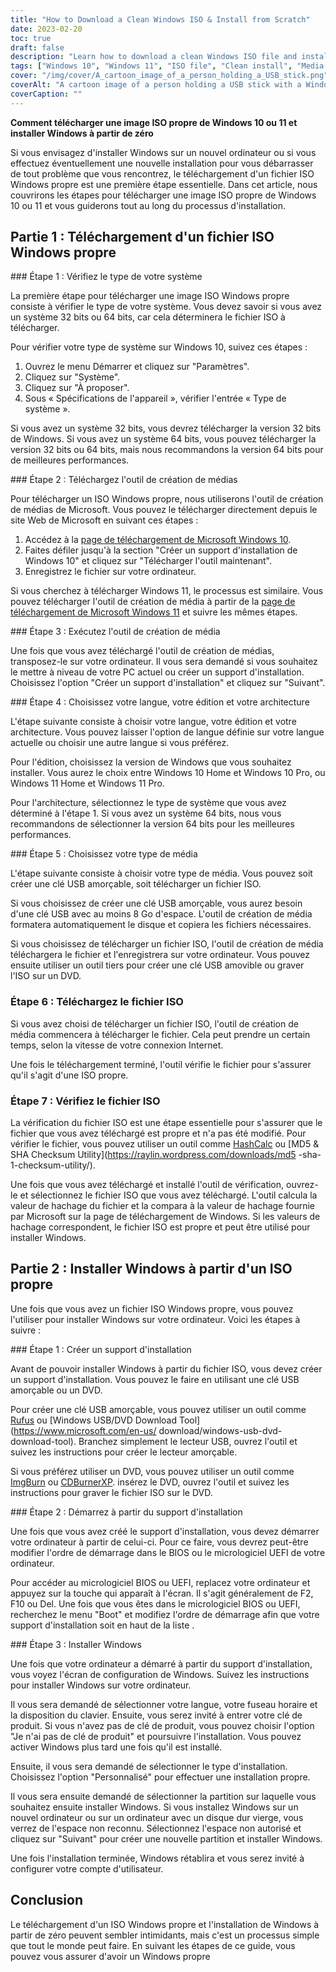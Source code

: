 ```yaml
---
title: "How to Download a Clean Windows ISO & Install from Scratch"
date: 2023-02-20
toc: true
draft: false
description: "Learn how to download a clean Windows ISO file and install Windows from scratch with this step-by-step guide."
tags: ["Windows 10", "Windows 11", "ISO file", "Clean install", "Media Creation Tool", "Bootable USB", "Installation media", "BIOS", "UEFI firmware", "Custom installation", "Product key", "64-bit system", "32-bit system", "Rufus", "ImgBurn", "CDBurnerXP", "HashCalc", "MD5 & SHA Checksum Utility", "System type"]
cover: "/img/cover/A_cartoon_image_of_a_person_holding_a_USB_stick.png"
coverAlt: "A cartoon image of a person holding a USB stick with a Windows logo and a checkmark, standing in front of a computer screen with a Windows logo on it."
coverCaption: ""
---
```


 **Comment télécharger une image ISO propre de Windows 10 ou 11 et installer Windows à partir de zéro**  Si vous envisagez d'installer Windows sur un nouvel ordinateur ou si vous effectuez éventuellement une nouvelle installation pour vous débarrasser de tout problème que vous rencontrez, le téléchargement d'un fichier ISO Windows propre est une première étape essentielle. Dans cet article, nous couvrirons les étapes pour télécharger une image ISO propre de Windows 10 ou 11 et vous guiderons tout au long du processus d'installation.  ## Partie 1 : Téléchargement d'un fichier ISO Windows propre  ### Étape 1 : Vérifiez le type de votre système  La première étape pour télécharger une image ISO Windows propre consiste à vérifier le type de votre système. Vous devez savoir si vous avez un système 32 bits ou 64 bits, car cela déterminera le fichier ISO à télécharger.  Pour vérifier votre type de système sur Windows 10, suivez ces étapes :  1. Ouvrez le menu Démarrer et cliquez sur "Paramètres". 2. Cliquez sur "Système". 3. Cliquez sur "À proposer". 4. Sous « Spécifications de l'appareil », vérifier l'entrée « Type de système ».  Si vous avez un système 32 bits, vous devrez télécharger la version 32 bits de Windows. Si vous avez un système 64 bits, vous pouvez télécharger la version 32 bits ou 64 bits, mais nous recommandons la version 64 bits pour de meilleures performances.  ### Étape 2 : Téléchargez l'outil de création de médias  Pour télécharger un ISO Windows propre, nous utiliserons l'outil de création de médias de Microsoft. Vous pouvez le télécharger directement depuis le site Web de Microsoft en suivant ces étapes :  1. Accédez à la [page de téléchargement de Microsoft Windows 10](https://www.microsoft.com/en-us/software-download/windows10). 2. Faites défiler jusqu'à la section "Créer un support d'installation de Windows 10" et cliquez sur "Télécharger l'outil maintenant". 3. Enregistrez le fichier sur votre ordinateur.  Si vous cherchez à télécharger Windows 11, le processus est similaire. Vous pouvez télécharger l'outil de création de média à partir de la [page de téléchargement de Microsoft Windows 11](https://www.microsoft.com/en-us/software-download/windows11) et suivre les mêmes étapes.  ### Étape 3 : Exécutez l'outil de création de média  Une fois que vous avez téléchargé l'outil de création de médias, transposez-le sur votre ordinateur. Il vous sera demandé si vous souhaitez le mettre à niveau de votre PC actuel ou créer un support d'installation. Choisissez l'option "Créer un support d'installation" et cliquez sur "Suivant".  ### Étape 4 : Choisissez votre langue, votre édition et votre architecture  L'étape suivante consiste à choisir votre langue, votre édition et votre architecture. Vous pouvez laisser l'option de langue définie sur votre langue actuelle ou choisir une autre langue si vous préférez.  Pour l'édition, choisissez la version de Windows que vous souhaitez installer. Vous aurez le choix entre Windows 10 Home et Windows 10 Pro, ou Windows 11 Home et Windows 11 Pro.  Pour l'architecture, sélectionnez le type de système que vous avez déterminé à l'étape 1. Si vous avez un système 64 bits, nous vous recommandons de sélectionner la version 64 bits pour les meilleures performances.  ### Étape 5 : Choisissez votre type de média  L'étape suivante consiste à choisir votre type de média. Vous pouvez soit créer une clé USB amorçable, soit télécharger un fichier ISO.  Si vous choisissez de créer une clé USB amorçable, vous aurez besoin d'une clé USB avec au moins 8 Go d'espace. L'outil de création de média formatera automatiquement le disque et copiera les fichiers nécessaires.  Si vous choisissez de télécharger un fichier ISO, l'outil de création de média téléchargera le fichier et l'enregistrera sur votre ordinateur. Vous pouvez ensuite utiliser un outil tiers pour créer une clé USB amovible ou graver l'ISO sur un DVD.  ### Étape 6 : Téléchargez le fichier ISO  Si vous avez choisi de télécharger un fichier ISO, l'outil de création de média commencera à télécharger le fichier. Cela peut prendre un certain temps, selon la vitesse de votre connexion Internet.  Une fois le téléchargement terminé, l'outil vérifie le fichier pour s'assurer qu'il s'agit d'une ISO propre.  ### Étape 7 : Vérifiez le fichier ISO  La vérification du fichier ISO est une étape essentielle pour s'assurer que le fichier que vous avez téléchargé est propre et n'a pas été modifié. Pour vérifier le fichier, vous pouvez utiliser un outil comme [HashCalc](https://www.slavasoft.com/hashcalc/) ou [MD5 & SHA Checksum Utility](https://raylin.wordpress.com/downloads/md5 -sha-1-checksum-utility/).  Une fois que vous avez téléchargé et installé l'outil de vérification, ouvrez-le et sélectionnez le fichier ISO que vous avez téléchargé. L'outil calcula la valeur de hachage du fichier et la compara à la valeur de hachage fournie par Microsoft sur la page de téléchargement de Windows. Si les valeurs de hachage correspondent, le fichier ISO est propre et peut être utilisé pour installer Windows.  ## Partie 2 : Installer Windows à partir d'un ISO propre  Une fois que vous avez un fichier ISO Windows propre, vous pouvez l'utiliser pour installer Windows sur votre ordinateur. Voici les étapes à suivre :  ### Étape 1 : Créer un support d'installation  Avant de pouvoir installer Windows à partir du fichier ISO, vous devez créer un support d'installation. Vous pouvez le faire en utilisant une clé USB amorçable ou un DVD.  Pour créer une clé USB amorçable, vous pouvez utiliser un outil comme [Rufus](https://rufus.ie/) ou [Windows USB/DVD Download Tool](https://www.microsoft.com/en-us/ download/windows-usb-dvd-download-tool). Branchez simplement le lecteur USB, ouvrez l'outil et suivez les instructions pour créer le lecteur amorçable.  Si vous préférez utiliser un DVD, vous pouvez utiliser un outil comme [ImgBurn](https://www.imgburn.com/) ou [CDBurnerXP](https://cdburnerxp.se/en/home). insérez le DVD, ouvrez l'outil et suivez les instructions pour graver le fichier ISO sur le DVD.  ### Étape 2 : Démarrez à partir du support d'installation  Une fois que vous avez créé le support d'installation, vous devez démarrer votre ordinateur à partir de celui-ci. Pour ce faire, vous devrez peut-être modifier l'ordre de démarrage dans le BIOS ou le micrologiciel UEFI de votre ordinateur.  Pour accéder au micrologiciel BIOS ou UEFI, replacez votre ordinateur et appuyez sur la touche qui apparaît à l'écran. Il s'agit généralement de F2, F10 ou Del. Une fois que vous êtes dans le micrologiciel BIOS ou UEFI, recherchez le menu "Boot" et modifiez l'ordre de démarrage afin que votre support d'installation soit en haut de la liste .  ### Étape 3 : Installer Windows  Une fois que votre ordinateur a démarré à partir du support d'installation, vous voyez l'écran de configuration de Windows. Suivez les instructions pour installer Windows sur votre ordinateur.  Il vous sera demandé de sélectionner votre langue, votre fuseau horaire et la disposition du clavier. Ensuite, vous serez invité à entrer votre clé de produit. Si vous n'avez pas de clé de produit, vous pouvez choisir l'option "Je n'ai pas de clé de produit" et poursuivre l'installation. Vous pouvez activer Windows plus tard une fois qu'il est installé.  Ensuite, il vous sera demandé de sélectionner le type d'installation. Choisissez l'option "Personnalisé" pour effectuer une installation propre.  Il vous sera ensuite demandé de sélectionner la partition sur laquelle vous souhaitez ensuite installer Windows. Si vous installez Windows sur un nouvel ordinateur ou sur un ordinateur avec un disque dur vierge, vous verrez de l'espace non reconnu. Sélectionnez l'espace non autorisé et cliquez sur "Suivant" pour créer une nouvelle partition et installer Windows.  Une fois l'installation terminée, Windows rétablira et vous serez invité à configurer votre compte d'utilisateur.  ## Conclusion  Le téléchargement d'un ISO Windows propre et l'installation de Windows à partir de zéro peuvent sembler intimidants, mais c'est un processus simple que tout le monde peut faire. En suivant les étapes de ce guide, vous pouvez vous assurer d'avoir un Windows propre 